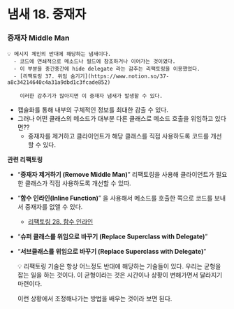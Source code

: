 # 냄새 18. 중재자

### 중재자 Middle Man


    💡 메시지 체인의 반대에 해당하는 냄새이다.
      - 코드에 연쇄적으로 메소드나 필드에 참조하거나 이어가는 것이였다.
      - 이 부분을 중간중간에 hide delegate 라는 감추는 리팩토링을 이용했었다.
      - [리팩토링 37. 위임 숨기기](https://www.notion.so/37-a8c34214640c4a31a9dbd1c3fcade852)

        이러한 감추기가 많아지면 이 중재자 냄새가 발생할 수 있다.


- 캡슐화를 통해 내부의 구체적인 정보를 최대한 감출 수 있다.
- 그러나 어떤 클래스의 메소드가 대부분 다른 클래스로 메소드 호출을 위임하고 있다면??
    - 중재자를 제거하고 클라이언트가 해당 클래스를 직접 사용하도록 코드를 개선할 수 있다.



**관련 리팩토링**

- “**중재자 제거하기 (Remove Middle Man)**” 리팩토링을 사용해 클라이언트가 필요한 클래스가 직접 사용하도록 개선할 수 있따.
- “**함수 인라인(Inline Function)**” 을 사용해서 메소드를 호출한 쪽으로 코드를 보내서 중재자를 없앨 수 있다.
    - [리팩토링 28. 함수 인라인](https://www.notion.so/28-da550ca205754bf5b9665a9e4449f2f5)
- “**슈퍼 클래스를 위임으로 바꾸기 (Replace Superclass with Delegate)**”
- “**서브클래스를 위임으로 바꾸기 (Replace Superclass with Delegate)**”


    💡 리팩토링 기술은 항상 어느정도 반대에 해당하는 기술들이 있다.
    우리는 균형을 잡는 일을 하는 것이다.
    이 균형이라는 것은 시간이나 상황이 변해가면서 달라지기 마련이다.

    이런 상황에서 조정해나가는 방법을 배우는 것이라 보면 된다.